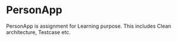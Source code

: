 # PersonApp
PersonApp is assignment for Learning purpose. This includes Clean architecture, Testcase etc.
